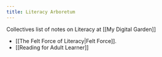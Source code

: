 ```yaml
---
title: Literacy Arboretum
---
```


Collectives list of notes on Literacy at [[My Digital Garden]]


- [[The Felt Force of Literacy|Felt Force]].
- [[Reading for Adult Learner]]
